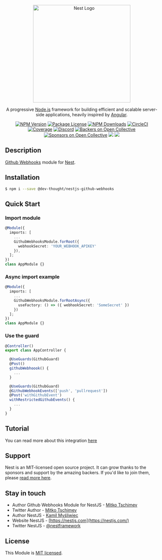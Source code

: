 <p align="center">
  <a href="http://nestjs.com/" target="blank"><img src="https://nestjs.com/img/logo_text.svg" width="320" alt="Nest Logo" /></a>
</p>

  <p align="center">A progressive <a href="http://nodejs.org" target="blank">Node.js</a> framework for building efficient and scalable server-side applications, heavily inspired by <a href="https://angular.io" target="blank">Angular</a>.</p>
    <p align="center">
<a href="https://www.npmjs.com/~nestjscore"><img src="https://img.shields.io/npm/v/@nestjs/core.svg" alt="NPM Version" /></a>
<a href="https://www.npmjs.com/~nestjscore"><img src="https://img.shields.io/npm/l/@nestjs/core.svg" alt="Package License" /></a>
<a href="https://www.npmjs.com/~nestjscore"><img src="https://img.shields.io/npm/dm/@nestjs/core.svg" alt="NPM Downloads" /></a>
<a href="https://circleci.com/gh/nestjs/nest" target="_blank"><img src="https://img.shields.io/circleci/build/github/nestjs/nest/master" alt="CircleCI" /></a>
<a href="https://coveralls.io/github/nestjs/nest?branch=master"><img src="https://coveralls.io/repos/github/nestjs/nest/badge.svg?branch=master#5" alt="Coverage" /></a>
<a href="https://discord.gg/G7Qnnhy" target="_blank"><img src="https://img.shields.io/badge/discord-online-brightgreen.svg" alt="Discord"/></a>
<a href="https://opencollective.com/nest#backer"><img src="https://opencollective.com/nest/backers/badge.svg" alt="Backers on Open Collective" /></a>
<a href="https://opencollective.com/nest#sponsor"><img src="https://opencollective.com/nest/sponsors/badge.svg" alt="Sponsors on Open Collective" /></a>
  <a href="https://paypal.me/kamilmysliwiec"><img src="https://img.shields.io/badge/Donate-PayPal-dc3d53.svg"/></a>
  <a href="https://twitter.com/nestframework"><img src="https://img.shields.io/twitter/follow/nestframework.svg?style=social&label=Follow"></a>
</p>
  <!--[![Backers on Open Collective](https://opencollective.com/nest/backers/badge.svg)](https://opencollective.com/nest#backer)
  [![Sponsors on Open Collective](https://opencollective.com/nest/sponsors/badge.svg)](https://opencollective.com/nest#sponsor)-->

## Description

[Github Webhooks](https://developer.github.com/webhooks/) module for [Nest](https://github.com/nestjs/nest).

## Installation

```bash
$ npm i --save @dev-thought/nestjs-github-webhooks
```

## Quick Start

### Import module

```typescript
@Module({
  imports: [
    ...
    GithubWebhooksModule.forRoot({
      webhookSecret: 'YOUR_WEBHOOK_APIKEY'
    }),
  ];
})
class AppModule {}
```

### Async import example

```typescript
@Module({
  imports: [
    ...
    GithubWebhooksModule.forRootAsync({
      useFactory: () => ({ webhookSecret: 'SomeSecret' })
    })
  ];
})
class AppModule {}
```

### Use the guard

```typescript
@Controller()
export class AppController {

  @UseGuards(GithubGuard)
  @Post()
  githubWebhoook() {
    ...
  }

  @UseGuards(GithubGuard)
  @GithubWebhookEvents(['push', 'pullrequest'])
  @Post('withGithubEvent')
  withRestrictedGithubEvents() {
    ...
  }
}
```

## Tutorial

You can read more about this integration [here](https://medium.com/dev-thought/github-webhooks-with-nestjs-1e97c17418f6)

## Support

Nest is an MIT-licensed open source project. It can grow thanks to the sponsors and support by the amazing backers. If you'd like to join them, please [read more here](https://docs.nestjs.com/support).

## Stay in touch

- Author Github Webhooks Module for NestJS - [Mitko Tschimev](https://github.com/MitkoTschimev)
- Twitter Author - [Mitko Tschimev](https://twitter.com/MTschimev)
- Author NestJS - [Kamil Myśliwiec](https://kamilmysliwiec.com)
- Website NestJS - [https://nestjs.com](https://nestjs.com/)
- Twitter NestJS - [@nestframework](https://twitter.com/nestframework)

## License

This Module is [MIT licensed](LICENSE).
